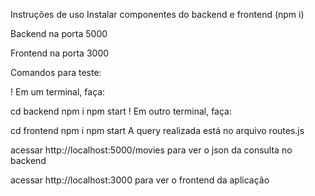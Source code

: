 Instruções de uso
Instalar componentes do backend e frontend (npm i)

Backend na porta 5000

Frontend na porta 3000

Comandos para teste:

! Em um terminal, faça:

cd backend
npm i
npm start
! Em outro terminal, faça:

cd frontend
npm i
npm start
A query realizada está no arquivo routes.js

acessar http://localhost:5000/movies para ver o json da consulta no backend

acessar http://localhost:3000 para ver o frontend da aplicação